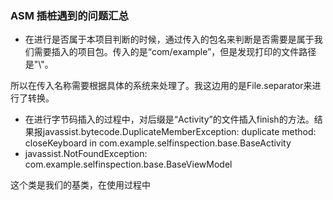 ### ASM 插桩遇到的问题汇总

* 在进行是否属于本项目判断的时候，通过传入的包名来判断是否需要是属于我们需要插入的项目包。传入的是“com/example”，但是发现打印的文件路径是"\\"。

所以在传入名称需要根据具体的系统来处理了。我这边用的是File.separator来进行了转换。

* 在进行字节码插入的过程中，对后缀是“Activity”的文件插入finish的方法。结果报javassist.bytecode.DuplicateMemberException: duplicate method: closeKeyboard in com.example.selfinspection.base.BaseActivity
* javassist.NotFoundException: com.example.selfinspection.base.BaseViewModel

这个类是我们的基类，在使用过程中

